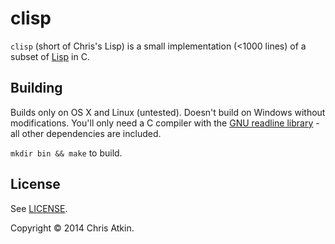 # clisp

`clisp` (short of Chris's Lisp) is a small implementation (<1000 lines) of a subset of [Lisp](https://en.wikipedia.org/wiki/Lisp_(programming_language)) in C.

## Building

Builds only on OS X and Linux (untested). Doesn't build on Windows without modifications. You'll only need a C compiler with the [GNU readline library](http://cnswww.cns.cwru.edu/php/chet/readline/rltop.html) - all other dependencies are included.

`mkdir bin && make` to build.

## License

See [LICENSE](LICENSE).

Copyright © 2014 Chris Atkin.